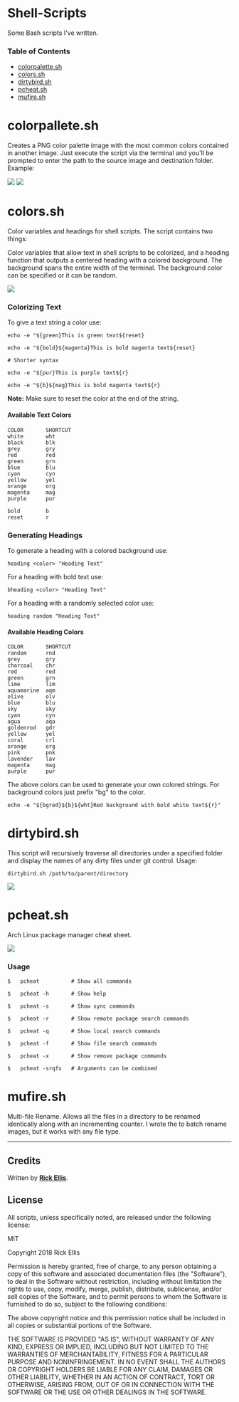 # Shell-Scripts
Some Bash scripts I've written.

### Table of Contents

* [colorpalette.sh](#colorpalletesh)
* [colors.sh](#colorssh)
* [dirtybird.sh](#dirtybirdsh)
* [pcheat.sh](#pcheatsh)
* [mufire.sh](#mufiresh)


# colorpallete.sh
Creates a PNG color palette image with the most common colors contained in another image. Just execute the script via the terminal and you'll be prompted to enter the path to the source image and destination folder. Example:

<img src="https://i.imgur.com/G0olWDV.png" />

<img src="https://i.imgur.com/pNjQHUm.jpg" />

# colors.sh

Color variables and headings for shell scripts. The script contains two things:

Color variables that allow text in shell scripts to be colorized, and a heading function that outputs a centered heading with a colored background. The background spans the entire width of the terminal. The background color can be specified or it can be random.

<img src="https://i.imgur.com/G81iUOk.png" />

### Colorizing Text

To give a text string a color use:

    echo -e "${green}This is green text${reset}

    echo -e "${bold}${magenta}This is bold magenta text${reset}
    
    # Shorter syntax

    echo -e "${pur}This is purple text${r}

    echo -e "${b}${mag}This is bold magenta text${r}
    

__Note:__ Make sure to reset the color at the end of the string.

#### Available Text Colors

    COLOR       SHORTCUT
    white       wht
    black       blk
    grey        gry
    red         red
    green       grn
    blue        blu
    cyan        cyn
    yellow      yel
    orange      org
    magenta     mag
    purple      pur

    bold        b
    reset       r


### Generating Headings

To generate a heading with a colored background use:

    heading <color> "Heading Text"

For a heading with bold text use:

    bheading <color> "Heading Text"

For a heading with a randomly selected color use:

    heading random "Heading Text"

#### Available Heading Colors

    COLOR       SHORTCUT
    random      rnd
    grey        gry
    charcoal    chr
    red         red
    green       grn
    lime        lim
    aquamarine  aqm
    olive       olv
    blue        blu
    sky         sky
    cyan        cyn
    agua        aqa
    goldenrod   gdr
    yellow      yel
    coral       crl
    orange      org
    pink        pnk
    lavender    lav
    magenta     mag
    purple      pur


The above colors can be used to generate your own colored strings. For background colors just prefix "bg" to the color.

    echo -e "${bgred}${b}${wht}Red background with bold white text${r}"

# dirtybird.sh

This script will recursively traverse all directories under a specified folder and display the names of any dirty files under git control. Usage:

    dirtybird.sh /path/to/parent/directory

<img src="https://i.imgur.com/tgP8WTQ.png"  />


# pcheat.sh

Arch Linux package manager cheat sheet.

<img src="https://i.imgur.com/kHOmhvk.png" />

### Usage

    $   pcheat          # Show all commands

    $   pcheat -h       # Show help

    $   pcheat -s       # Show sync commands

    $   pcheat -r       # Show remote package search commands

    $   pcheat -q       # Show local search commands

    $   pcheat -f       # Show file search commands

    $   pcheat -x       # Show remove package commands

    $   pcheat -srqfx   # Arguments can be combined


# mufire.sh
Multi-file Rename. Allows all the files in a directory to be renamed identically along with an incrementing counter. I wrote the to batch rename images, but it works with any file type.

---

## Credits

Written by __[Rick Ellis](http://rickellis.com/)__.

## License

All scripts, unless specifically noted, are released under the following license:

MIT

Copyright 2018 Rick Ellis

Permission is hereby granted, free of charge, to any person obtaining a copy of this software and associated documentation files (the "Software"), to deal in the Software without restriction, including without limitation the rights to use, copy, modify, merge, publish, distribute, sublicense, and/or sell copies of the Software, and to permit persons to whom the Software is furnished to do so, subject to the following conditions:

The above copyright notice and this permission notice shall be included in all copies or substantial portions of the Software.

THE SOFTWARE IS PROVIDED "AS IS", WITHOUT WARRANTY OF ANY KIND, EXPRESS OR IMPLIED, INCLUDING BUT NOT LIMITED TO THE WARRANTIES OF MERCHANTABILITY, FITNESS FOR A PARTICULAR PURPOSE AND NONINFRINGEMENT. IN NO EVENT SHALL THE AUTHORS OR COPYRIGHT HOLDERS BE LIABLE FOR ANY CLAIM, DAMAGES OR OTHER LIABILITY, WHETHER IN AN ACTION OF CONTRACT, TORT OR OTHERWISE, ARISING FROM, OUT OF OR IN CONNECTION WITH THE SOFTWARE OR THE USE OR OTHER DEALINGS IN THE SOFTWARE.